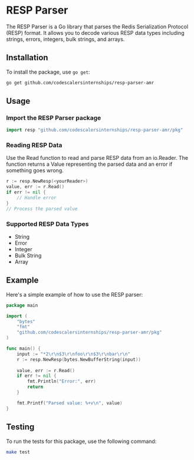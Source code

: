 # RESP Parser

The RESP Parser is a Go library that parses the Redis Serialization Protocol (RESP) format. It allows you to decode various RESP data types including strings, errors, integers, bulk strings, and arrays.

## Installation
To install the package, use `go get`:

```bash
go get github.com/codescalersinternships/resp-parser-amr

```

## Usage

### Import the RESP Parser package

```go
import resp "github.com/codescalersinternships/resp-parser-amr/pkg"
```

### Reading RESP Data
Use the Read function to read and parse RESP data from an io.Reader. The function returns a Value representing the parsed data and an error if something goes wrong.
```go
r := resp.NewResp(<yourReader>)
value, err := r.Read()
if err != nil {
    // Handle error
}
// Process the parsed value

```
### Supported RESP Data Types

- String
- Error
- Integer
- Bulk String
- Array

## Example 
Here's a simple example of how to use the RESP parser:
``` go
package main

import (
    "bytes"
    "fmt"
    "github.com/codescalersinternships/resp-parser-amr/pkg"
)

func main() {
    input := "*2\r\n$3\r\nfoo\r\n$3\r\nbar\r\n"
    r := resp.NewResp(bytes.NewBufferString(input))
    
    value, err := r.Read()
    if err != nil {
        fmt.Println("Error:", err)
        return
    }

    fmt.Printf("Parsed value: %+v\n", value)
}

```

## Testing
To run the tests for this package, use the following command:

```bash
make test
```
